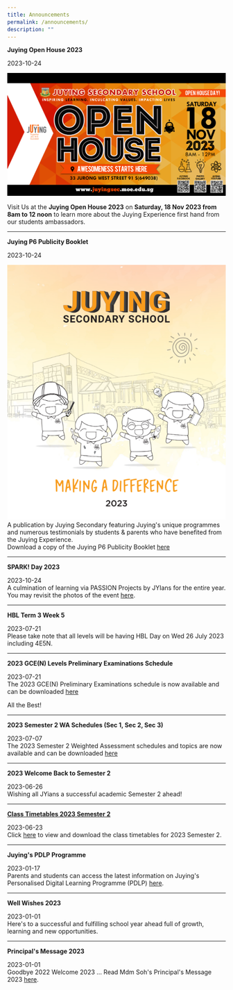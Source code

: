 ```yaml
---
title: Announcements
permalink: /announcements/
description: ""
---
```

<p><strong>Juying Open House 2023</strong></p>
2023-10-24<br>

![](/images/2023-open_house_banner-01.png)


Visit Us at the <b>Juying Open House 2023</b> on <b>Saturday, 18 Nov 2023 from 8am to 12 noon</b> to learn more about the Juying Experience first hand from our students ambassadors.<br>

<hr>

<p><strong>Juying P6 Publicity Booklet</strong></p>
<p>2023-10-24<br>

![](/images/2023_p6_booklet.PNG)
A publication by Juying Secondary featuring Juying's unique programmes and numerous testimonials by students &amp;  parents who have benefited from the Juying Experience. <br>
Download a copy of the Juying P6 Publicity Booklet
<a href="https://drive.google.com/file/d/1rNdkTGoD7wVDUe6GwQTocn7ECNj919Q0/view?usp=drive_link">here</a></p>
<hr>


<p><strong>SPARK! Day 2023</strong></p>
2023-10-24<br>A culmination of learning via PASSION Projects by JYIans for the entire year.<br>
You may revisit the photos of the event  <a href="https://www.flickr.com/photos/106251112@N04/albums/72177720312149975">here</a>. <p></p>
<hr>

<p><strong>HBL Term 3 Week 5</strong></p>
<p>2023-07-21<br>Please take note that all levels will be having HBL Day on Wed 26 July 2023 including 4E5N. </p>
<hr>

<p><strong>2023 GCE(N) Levels Preliminary Examinations Schedule </strong></p>
<p>2023-07-21<br>The 2023 GCE(N) Preliminary Examinations schedule is now available and can be downloaded <a href="https://www.juyingsec.moe.edu.sg/timetables-n-schedules/examination-timetable/preliminary-examination/">here  </a></p>
<p>All the Best!</p>
<hr>

<p><strong>2023 Semester 2 WA Schedules (Sec 1, Sec 2, Sec 3)</strong></p>
<p>2023-07-07<br>The 2023 Semester 2 Weighted Assessment schedules and topics are now available and can be downloaded <a href="https://www.juyingsec.moe.edu.sg/timetables-n-schedules/examination-timetable/semester-2-weighted-assessments/">here</a></p>
<hr>

<p><strong>2023 Welcome Back to Semester 2</strong></p>
<p>2023-06-26<br>Wishing all JYians a successful academic Semester 2 ahead!</p>
<hr>

<p><strong><a href="/information/administrative-information/timetables-n-schedules/class-timetable">Class Timetables 2023 Semester 2</a></strong></p>
<p>2023-06-23<br>Click <a rel="noopener" href="/information/administrative-information/timetables-n-schedules/class-timetable">here</a> to view and download the class timetables for 2023 Semester 2.</p>
<hr>

<p><strong>Juying's PDLP Programme</strong></p>
<p>2023-01-17<br>Parents and students can access the latest information on Juying's Personalised Digital Learning Programme (PDLP) <a rel="noopener" href="/programmes/personalised-digital-learning-programme-pdlp">here</a>.&nbsp;</p>
<hr>

<p><strong>Well Wishes 2023</strong></p>
<p>2023-01-01<br>Here's to a successful and fulfilling school year ahead full of growth, learning and new opportunities.</p>
<hr>

<p><strong>Principal's Message 2023</strong></p>
<p>2023-01-01<br>Goodbye 2022 Welcome 2023 ... Read Mdm Soh's Principal's Message 2023 <a href="/information/principals-message/principals-message-2023">here</a>.</p>